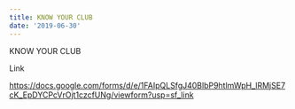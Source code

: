 ```yaml
---
title: KNOW YOUR CLUB
date: '2019-06-30'
---
```

KNOW YOUR CLUB

Link

<https://docs.google.com/forms/d/e/1FAIpQLSfgJ40BlbP9htlmWpH_lRMjSE7cK_EpDYCPcVrOjt1czcfUNg/viewform?usp=sf_link>
